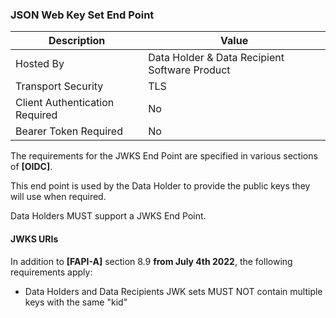 ### JSON Web Key Set End Point
| Description | Value   |
|---|---|
| Hosted By  | Data Holder & Data Recipient Software Product  |
|  Transport Security |  TLS |
| Client Authentication Required| No|
| Bearer Token Required| No|

The requirements for the JWKS End Point are specified in various sections of **[OIDC]**.

This end point is used by the Data Holder to provide the public keys they will use when required.

Data Holders MUST support a JWKS End Point.

#### JWKS URIs

In addition to **[FAPI-A]** section 8.9 **from July 4th 2022**, the following requirements apply:

* Data Holders and Data Recipients JWK sets MUST NOT contain multiple keys with the same "kid"
